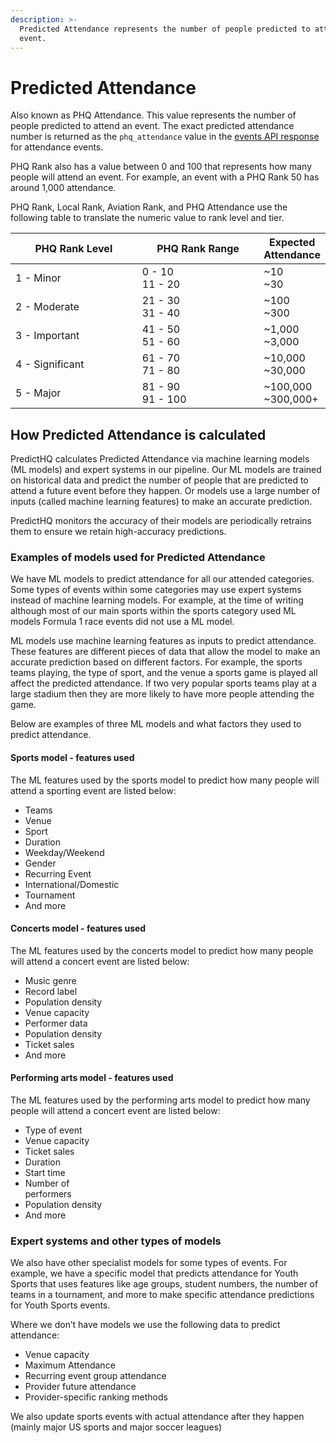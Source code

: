 ```yaml
---
description: >-
  Predicted Attendance represents the number of people predicted to attend an
  event.
---
```


# Predicted Attendance

Also known as PHQ Attendance. This value represents the number of people predicted to attend an event. The exact predicted attendance number is returned as the `phq_attendance` value in the [events API response](../../api/events/) for attendance events.&#x20;

PHQ Rank also has a value between 0 and 100 that represents how many people will attend an event. For example, an event with a PHQ Rank 50 has around 1,000 attendance.&#x20;

PHQ Rank, Local Rank, Aviation Rank, and PHQ Attendance use the following table to translate the numeric value to rank level and tier.

<table><thead><tr><th width="215">PHQ Rank Level</th><th width="213">PHQ Rank Range</th><th>Expected Attendance</th></tr></thead><tbody><tr><td>1 - Minor</td><td>0 - 10<br>11 - 20</td><td>~10<br>~30</td></tr><tr><td>2 - Moderate</td><td>21 - 30<br>31 - 40</td><td>~100<br>~300</td></tr><tr><td>3 - Important</td><td>41 - 50<br>51 - 60</td><td>~1,000<br>~3,000</td></tr><tr><td>4 - Significant</td><td>61 - 70<br>71 - 80</td><td>~10,000<br>~30,000</td></tr><tr><td>5 - Major</td><td>81 - 90<br>91 - 100</td><td>~100,000<br>~300,000+</td></tr></tbody></table>

## How Predicted Attendance is calculated

PredictHQ calculates Predicted Attendance via machine learning models (ML models) and expert systems in our pipeline. Our ML models are trained on historical data and predict the number of people that are predicted to attend a future event before they happen. Or models use a large number of inputs (called machine learning features) to make an accurate prediction.

PredictHQ monitors the accuracy of their models are periodically retrains them to ensure we retain high-accuracy predictions.

### Examples of models used for Predicted Attendance

We have ML models to predict attendance for all our attended categories. Some types of events within some categories may use expert systems instead of machine learning models. For example, at the time of writing although most of our main sports within the sports category used ML models Formula 1 race events did not use a ML model.

ML models use machine learning features as inputs to predict attendance. These features are different pieces of data that allow the model to make an accurate prediction based on different factors. For example, the sports teams playing, the type of sport, and the venue a sports game is played all affect the predicted attendance. If two very popular sports teams play at a large stadium then they are more likely to have more people attending the game.

Below are examples of three ML models and what factors they used to predict attendance.

#### Sports model - features used

The ML features used by the sports model to predict how many people will attend a sporting event are listed below:

* Teams
* Venue
* Sport
* Duration
* Weekday/Weekend
* Gender
* Recurring Event
* International/Domestic
* Tournament
* And more

#### Concerts model - features used

The ML features used by the concerts model to predict how many people will attend a concert event are listed below:

* Music genre
* Record label
* Population density
* Venue capacity
* Performer data
* Population density
* Ticket sales
* And more

#### Performing arts model - features used

The ML features used by the performing arts model to predict how many people will attend a concert event are listed below:

* Type of event
* Venue capacity
* Ticket sales
* Duration
* Start time
* Number of\
  performers
* Population density
* And more

### Expert systems and other types of models

We also have other specialist models for some types of events. For example, we have a specific model that predicts attendance for Youth Sports that uses features like age groups, student numbers, the number of teams in a tournament, and more to make specific attendance predictions for Youth Sports events.

Where we don’t have models we use the following data to predict attendance:

* Venue capacity
* Maximum Attendance
* Recurring event group attendance
* Provider future attendance
* Provider-specific ranking methods

We also update sports events with actual attendance after they happen (mainly major US sports and major soccer leagues)

